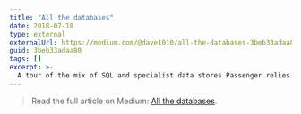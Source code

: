 ```yaml
---
title: "All the databases"
date: 2018-07-18
type: external
externalUrl: https://medium.com/@dave1010/all-the-databases-3beb33adaa80
guid: 3beb33adaa80
tags: []
excerpt: >-
  A tour of the mix of SQL and specialist data stores Passenger relies on, and why each fits its job.
---
```


> Read the full article on Medium: [All the databases](https://medium.com/@dave1010/all-the-databases-3beb33adaa80).
